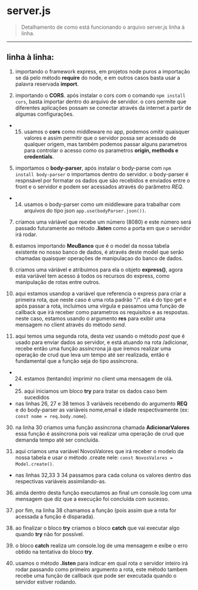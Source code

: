 # server.js

> Detalhamento de como está funcionando o arquivo server.js linha à linha.

---

## linha à linha:

1. importando o framework express, em projetos node puros a importação se dá pelo método **require** do node, e em outros casos basta usar a palavra reservada **import**.

3. importando o **CORS**. após instalar o cors com o comando `npm install cors`, basta importar dentro do arquivo de servidor. o cors permite que diferentes aplicações possam se conectar através da internet a partir de algumas configurações.
- 15. usamos o **cors** como middleware no app, podemos omitir quaisquer valores e assim permitir que o servidor possa ser acessado de qualquer origem, mas também podemos passar alguns parametros para controlar o acesso como os parametros **origin, methods e credentials**.

5. importamos o **body-parser**, após instalar o body-parse com `npm install body-parser` o importamos dentro do servidor. o body-parser é respnsável por formatar os dados que são recebidos e enviados entre o front e o servidor e podem ser acessados através do parâmetro *REQ*.
- 14. usamos o body-parser como um middleware para trabalhar com arquivos do tipo json `app.use(bodyParser.json())`.

7. criamos uma váriável que recebe um número (8080) e este número será passado futuramente ao método **.listen** como a porta em que o servidor irá rodar.

9. estamos importando **MeuBanco** que é o model da nossa tabela existente no nosso banco de dados, é através deste model que serão chamadas quaisquer operações de manipulaçao do banco de dados.

11. criamos uma váriável e atribuimos para ela o objeto **express()**, agora esta variável tem acesso á todos os recursos do express, como manipulação de rotas entre outros.

20. aqui estamos usandop a variável que referencia o express para criar a primeira rota, que neste caso é uma rota padrão "/". ela é do tipo get e após passar a rota, incluimos uma vírgula e passamos uma função de callback que irá receber como parametros os requisitos e as respostas. neste caso, estamos usando o argumento **res** para exibir uma mensagem no client através do método *send*.

23. aqui temos uma segunda rota, desta vez usando o método *post* que é usado para enviar dados ao servidor, e está atuando na rota /adicionar, recebe então uma função assíncrona já que iremos realizar uma operação de crud que leva um tempo até ser realizada, então é fundamental que a função seja do tipo assíncrona.
- 24. estamos (tentando) imprimir no client uma mensagem de olá.
- 25. aqui iniciamos um bloco **try** para tratar os dados caso bem sucedidos
- nas linhas 26, 27 e 38 temos 3 variáveis recebendo do argumento **REQ** e do body-parser as variáveis nome,email e idade respectivamente (ex: `const nome = req.body.nome`).

30. na linha 30 criamos uma função assíncrona chamada **AdicionarValores** essa função é assíncrona pois vai realizar uma operação de crud que demanda tempo até ser concluída.

31. aqui criamos uma variável NovosValores que irá receber o modelo da nossa tabela e usar o método .create nele: `const NovosValores = Model.create()`.
- nas linhas 32,33 3 34 passamos para cada coluna os valores dentro das respectivas variáveis assimilando-as.

36. ainda dentro desta função executamos ao final um console.log com uma mensagem que diz que a execução foi concluída com sucesso.

38. por fim, na linha 38 chamamos a função (pois assim que a rota for acessada a função é disparada).

39. ao finalizar o bloco **try** criamos o bloco **catch** que vai executar algo quando **try** não for possível.

40. o bloco **catch** realiza um console.log de uma mensagem e exibe o erro obtido na tentativa do bloco **try**.

44. usamos o método **.listen** para indicar em qual rota o servidor inteiro irá rodar passando como primeiro argumento a rota, este método tambem recebe uma função de callback que pode ser executada quando o servidor estiver rodando.

